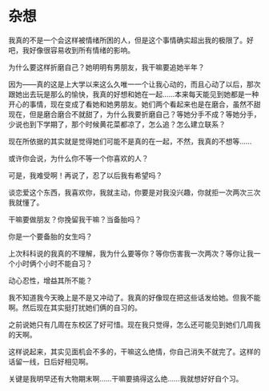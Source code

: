 # 杂想

我真的不是一个会这样被情绪所困的人，但是这个事情确实超出我的极限了。好吧，我好像很容易收到所有情绪的影响。

为什么要这样折磨自己？她明明有男朋友，我干嘛要追她半年？

因为——真的这是上大学以来这么久唯一一个让我心动的，而且心动了以后，那次跟她出去玩是那么的愉快，我真的好想和她在一起……本来每天能见到她都是一种开心的事情，现在变成了看她和她男朋友。她们两个看起来也是在磨合，虽然不甜现在，但是磨合磨合不就甜了，为什么我要折磨自己？等她分手不成？等她分手，少说也到下学期了，那个时候黄花菜都凉了，怎么追？怎么建立联系？

现在所依据的其实就是觉得她们可能不是真的在一起，不然，我真的不想等……

或许你会说，为什么你不等一个你喜欢的人？

可是，我难受啊！再说了，忍了以后我有希望吗？

谈恋爱这个东西，我喜欢你，我就主动，你要是对我没兴趣，你就拒一次两次三次我就懂了。

干嘛要做朋友？你挽留我干嘛？当备胎吗？

你是一个要备胎的女生吗？

上次科科说的我真的不理解，我为什么要等你？等你伤害我一次两次？等你让我一个小时俩个小时不能自习？

动心忍性，增益其所不能？

我不知道我今天晚上是不是又冲动了。我真的好像现在把这些话发给她。但我不能啊。然后现在其实挺打扰她们俩的自习的。

之前说她只有几周在东校区了好可惜。现在我只觉得，怎么还可能见到她们几周我的天啊。

这样说起来，其实见面机会不多的，干嘛这么绝情，你自己消失不就完了。这样的话留一线，日后好相见啊。

关键是我明早还有大物期末啊……干嘛要搞得这么绝……我就想好好自个习。
